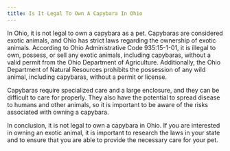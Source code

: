 ```yaml
---
title: Is It Legal To Own A Capybara In Ohio
---
```


In Ohio, it is not legal to own a capybara as a pet. Capybaras are considered exotic animals, and Ohio has strict laws regarding the ownership of exotic animals. According to Ohio Administrative Code 935:15-1-01, it is illegal to own, possess, or sell any exotic animals, including capybaras, without a valid permit from the Ohio Department of Agriculture. Additionally, the Ohio Department of Natural Resources prohibits the possession of any wild animal, including capybaras, without a permit or license. 

Capybaras require specialized care and a large enclosure, and they can be difficult to care for properly. They also have the potential to spread disease to humans and other animals, so it is important to be aware of the risks associated with owning a capybara. 

In conclusion, it is not legal to own a capybara in Ohio. If you are interested in owning an exotic animal, it is important to research the laws in your state and to ensure that you are able to provide the necessary care for your pet.